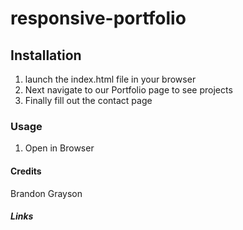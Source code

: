 # responsive-portfolio

## Installation

1. launch the index.html file in your browser 
2. Next navigate to our Portfolio page to see projects 
3. Finally fill out the contact page 

### Usage
1. Open in Browser

#### Credits
Brandon Grayson

##### Links